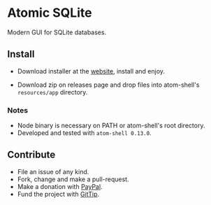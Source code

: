 Atomic SQLite
=============

Modern GUI for SQLite databases.

## Install

 * Download installer at the [website](http://yneves.com/atomic-sqlite/), install and enjoy.

 * Download zip on releases page and drop files into atom-shell's `resources/app` directory.

### Notes

 * Node binary is necessary on PATH or atom-shell's root directory.
 * Developed and tested with `atom-shell 0.13.0`.

## Contribute

 * File an issue of any kind.
 * Fork, change and make a pull-request.
 * Make a donation with [PayPal](https://www.paypal.com/us/cgi-bin/webscr?cmd=_s-xclick&hosted_button_id=J57LB7MUYJ262).
 * Fund the project with [GitTip](https://www.gittip.com/yneves/).
